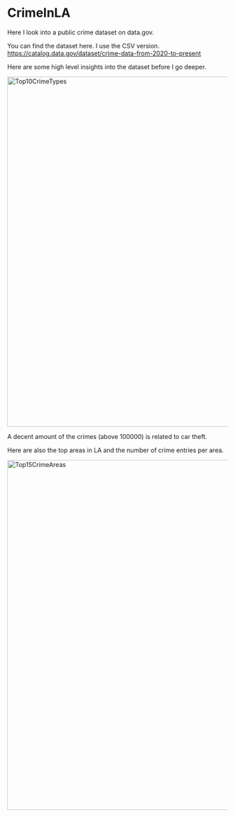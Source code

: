 # CrimeInLA
Here I look into a public crime dataset on data.gov.

You can find the dataset here. I use the CSV version. 
https://catalog.data.gov/dataset/crime-data-from-2020-to-present

Here are some high level insights into the dataset before I go deeper.


<img width="1200" height="800" alt="Top10CrimeTypes" src="https://github.com/user-attachments/assets/5b507c5a-216b-44c9-9ab8-39495b2ce472" />

A decent amount of the crimes (above 100000) is related to car theft.

Here are also the top areas in LA and the number of crime entries per area.

<img width="1200" height="800" alt="Top15CrimeAreas" src="https://github.com/user-attachments/assets/f78dde30-43b3-421f-9750-25868234fb45" />




